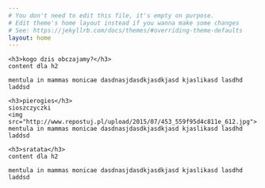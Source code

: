 ```yaml
---
# You don't need to edit this file, it's empty on purpose.
# Edit theme's home layout instead if you wanna make some changes
# See: https://jekyllrb.com/docs/themes/#overriding-theme-defaults
layout: home
---
```



<div class="container">
<div class="row">
  <div class="red yellow-text col s12  m6 l3 hide-on-small-only">

    <h3>kogo dzis obczajamy?</h3>
    content dla h2

    mentula in mammas monicae dasdnasjdasdkjasdkjasd kjaslikasd lasdhd laddsd
  </div>

  <div class="yellow red-text col s12  m6 l3">

    <h3>pierogies</h3>
    sioszczyczki
    <img src="http://www.repostuj.pl/upload/2015/07/453_559f95d4c811e_612.jpg">
    mentula in mammas monicae dasdnasjdasdkjasdkjasd kjaslikasd lasdhd laddsd
  </div>

  <div class="yellow red-text col s12  m6 l3">

    <h3>sratata</h3>
    content dla h2

    mentula in mammas monicae dasdnasjdasdkjasdkjasd kjaslikasd lasdhd laddsd
  </div>




  </div>
</div>




<!--  <div class="card-panel teal lighten-2">
    <div class="collection">
      <a href="#!" class="collection-item">jeden koler</a>
        <a href="#!" class="collection-item active">drugi kolor</a>

</div>
  </div>
-->

